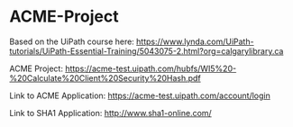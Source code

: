 # ACME-Project

Based on the UiPath course here: https://www.lynda.com/UiPath-tutorials/UiPath-Essential-Training/5043075-2.html?org=calgarylibrary.ca

ACME Project: https://acme-test.uipath.com/hubfs/WI5%20-%20Calculate%20Client%20Security%20Hash.pdf

Link to ACME Application: https://acme-test.uipath.com/account/login

Link to SHA1 Application: http://www.sha1-online.com/
